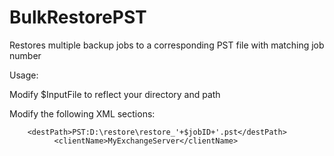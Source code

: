 # BulkRestorePST
Restores multiple backup jobs to a corresponding PST file with matching job number

Usage: 

Modify $InputFile to reflect your directory and path

Modify the following XML sections:

        <destPath>PST:D:\restore\restore_'+$jobID+'.pst</destPath>
			  <clientName>MyExchangeServer</clientName>
				


